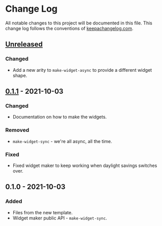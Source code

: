 # Change Log
All notable changes to this project will be documented in this file. This change log follows the conventions of [keepachangelog.com](http://keepachangelog.com/).

## [Unreleased]
### Changed
- Add a new arity to `make-widget-async` to provide a different widget shape.

## [0.1.1] - 2021-10-03
### Changed
- Documentation on how to make the widgets.

### Removed
- `make-widget-sync` - we're all async, all the time.

### Fixed
- Fixed widget maker to keep working when daylight savings switches over.

## 0.1.0 - 2021-10-03
### Added
- Files from the new template.
- Widget maker public API - `make-widget-sync`.

[Unreleased]: https://github.com/main/portal01/compare/0.1.1...HEAD
[0.1.1]: https://github.com/main/portal01/compare/0.1.0...0.1.1
